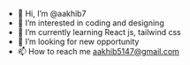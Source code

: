 - 👋 Hi, I’m @aakhib7
- 👀 I’m interested in coding and designing
- 🌱 I’m currently learning React js, tailwind css
- 💞️ I’m looking for new opportunity
- 📫 How to reach me aakhib5147@gmail.com

<!---
aakhib7/aakhib7 is a ✨ special ✨ repository because its `README.md` (this file) appears on your GitHub profile.
You can click the Preview link to take a look at your changes.
--->
